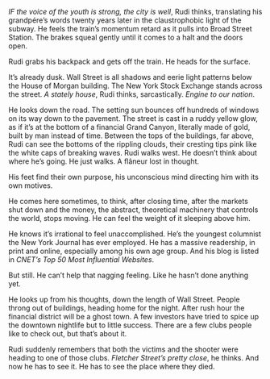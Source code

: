 _IF the voice of the youth is strong, the city is well_, Rudi thinks,
translating his grandpére’s words twenty years later in the claustrophobic light
of the subway. He feels the train’s momentum retard as it pulls into Broad
Street Station. The brakes squeal gently until it comes to a halt and the doors
open.

Rudi grabs his backpack and gets off the train. He heads for the surface.

It’s already dusk. Wall Street is all shadows and eerie light patterns below the
House of Morgan building. The New York Stock Exchange stands across the street.
_A stately house_, Rudi thinks, sarcastically. _Engine to our nation_.

He looks down the road. The setting sun bounces off hundreds of windows on its
way down to the pavement. The street is cast in a ruddy yellow glow, as if it’s
at the bottom of a financial Grand Canyon, literally made of gold, built by man
instead of time. Between the tops of the buildings, far above, Rudi can see the
bottoms of the rippling clouds, their cresting tips pink like the white caps of
breaking waves. Rudi walks west. He doesn’t think about where he’s going. He
just walks. A flâneur lost in thought.

His feet find their own purpose, his unconscious mind directing him with its own
motives.

He comes here sometimes, to think, after closing time, after the markets shut
down and the money, the abstract, theoretical machinery that controls the world,
stops moving. He can feel the weight of it sleeping above him.

He knows it’s irrational to feel unaccomplished. He’s the youngest columnist the
New York Journal has ever employed. He has a massive readership, in print and
online, especially among his own age group. And his blog is listed in _CNET’s
Top 50 Most Influential Websites_.

But still. He can’t help that nagging feeling. Like he hasn’t done anything yet.

He looks up from his thoughts, down the length of Wall Street. People throng out
of buildings, heading home for the night. After rush hour the financial district
will be a ghost town. A few investors have tried to spice up the downtown
nightlife but to little success. There are a few clubs people like to check out,
but that’s about it.

Rudi suddenly remembers that both the victims and the shooter were heading to
one of those clubs. _Fletcher Street’s pretty close_, he thinks. And now he has
to see it. He has to see the place where they died.
